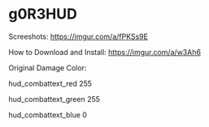 # g0R3HUD

Screeshots: https://imgur.com/a/fPKSs9E

How to Download and Install: https://imgur.com/a/w3Ah6

Original Damage Color:

hud_combattext_red 255

hud_combattext_green 255

hud_combattext_blue 0
